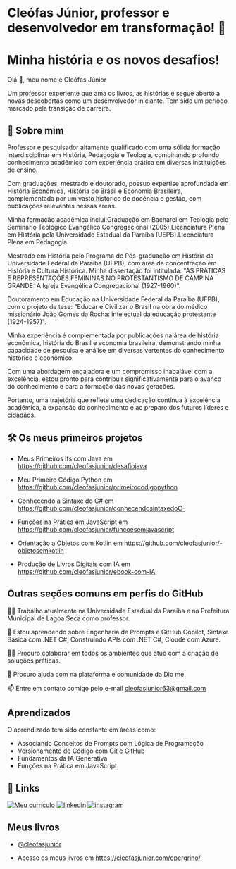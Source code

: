
# Cleófas Júnior, professor e desenvolvedor em transformação! 👋


# Minha história e os novos desafios!

Olá 👋, meu nome é Cleófas Júnior

Um professor experiente que ama os livros, as histórias e segue aberto a novas descobertas como um desenvolvedor iniciante. Tem sido um período marcado pela transição de carreira.






## 🚀 Sobre mim
Professor e pesquisador altamente qualificado com uma sólida formação interdisciplinar em História, Pedagogia e Teologia, combinando profundo conhecimento acadêmico com experiência prática em diversas instituições de ensino. 

Com graduações, mestrado e doutorado, possuo expertise aprofundada em História Econômica, História do Brasil e Economia Brasileira, complementada por um vasto histórico de docência e gestão, com publicações relevantes nessas áreas.

Minha formação acadêmica inclui:Graduação em Bacharel em Teologia pelo Seminário Teológico Evangélico Congregacional (2005).Licenciatura Plena em História pela Universidade Estadual da Paraíba (UEPB).Licenciatura Plena em Pedagogia.

Mestrado em História pelo Programa de Pós-graduação em História da Universidade Federal da Paraíba (UFPB), com área de concentração em História e Cultura Histórica. Minha dissertação foi intitulada: "AS PRÁTICAS E REPRESENTAÇÕES FEMININAS NO PROTESTANTISMO DE CAMPINA GRANDE: A Igreja Evangélica Congregacional (1927-1960)".

Doutoramento em Educação na Universidade Federal da Paraíba (UFPB), com o projeto de tese: "Educar e Civilizar o Brasil na obra do médico missionário João Gomes da Rocha: intelectual da educação protestante (1924-1957)".

Minha experiência é complementada por publicações na área de história econômica, história do Brasil e economia brasileira, demonstrando minha capacidade de pesquisa e análise em diversas vertentes do conhecimento histórico e econômico.

Com uma abordagem engajadora e um compromisso inabalável com a excelência, estou pronto para contribuir significativamente para o avanço do conhecimento e para a formação das novas gerações. 

Portanto, uma trajetória que reflete uma dedicação contínua à excelência acadêmica, à expansão do conhecimento e ao preparo dos futuros líderes e cidadãos.


## 🛠 Os meus primeiros projetos
- Meus Primeiros Ifs com Java em https://github.com/cleofasjunior/desafiojava

- Meu Primeiro Código Python em https://github.com/cleofasjunior/primeirocodigopython

- Conhecendo a Sintaxe do C# em https://github.com/cleofasjunior/conhecendosintaxedoC-

- Funções na Prática em JavaScript em https://github.com/cleofasjunior/funcoesemjavascript

- Orientação a Objetos com Kotlin em https://github.com/cleofasjunior/-objetosemkotlin

- Produção de Livros Digitais com IA em https://github.com/cleofasjunior/ebook-com-IA


## Outras seções comuns em perfis do GitHub

👩‍💻 Trabalho atualmente na Universidade Estadual da Paraíba e na Prefeitura Municipal de Lagoa Seca como professor.

🧠 Estou aprendendo sobre Engenharia de Prompts e GitHub Copilot, Sintaxe Básica com .NET C#, Construindo APIs com .NET C#, Cloude com Azure.

👯‍♀️ Procuro colaborar em todos os ambientes que atuo com a criação de soluções práticas.

🤔 Procuro ajuda com na plataforma e comunidade da Dio me.

📫 Entre em contato comigo pelo e-mail cleofasjunior63@gmail.com 



## Aprendizados

O aprendizado tem sido constante em áreas como: 
- Associando Conceitos de Prompts com Lógica de Programação
- Versionamento de Código com Git e GitHub
- Fundamentos da IA Generativa
- Funções na Prática em JavaScript.


## 🔗 Links
[![Meu currículo](https://img.shields.io/badge/meu_currículo-000?style=for-the-badge&logo=ko-fi&logoColor=white)]( http://lattes.cnpq.br/8370827139111368/)
[![linkedin](https://img.shields.io/badge/linkedin-0A66C2?style=for-the-badge&logo=linkedin&logoColor=white)](https://www.linkedin.com/cleofasmjunior)
[![instagram](https://img.shields.io/badge/instagram-1DA1F2?style=for-the-badge&logo=twitter&logoColor=white)](https://www.instagram.com/cleofasmagistro/#)


## Meus livros 

- [@cleofasjunior](https://www.github.com/cleofasjunior)

- Acesse os meus livros em https://cleofasjunior.com/opergrino/
